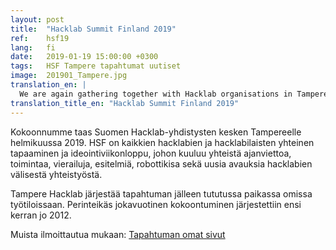 ```yaml
---
layout: post
title:  "Hacklab Summit Finland 2019"
ref:    hsf19
lang:   fi
date:   2019-01-19 15:00:00 +0300
tags:   HSF Tampere tapahtumat uutiset
image:  201901_Tampere.jpg
translation_en: |
  We are again gathering together with Hacklab organisations in Tampere in February 2019. HSF is an event for all hacklabs and every hacklab member, where we spend time with each other, visit places, listen to presentations and make plans for co-operation. Tampere Hacklab organises the event in their workspace. The traditional annual meeting first started in 2012. Event page: https://tampere.hacklab.fi/pages/hacklab-summit-finland-2019/
translation_title_en: "Hacklab Summit Finland 2019"
---
```

Kokoonnumme taas Suomen Hacklab-yhdistysten kesken Tampereelle helmikuussa 2019. HSF on kaikkien hacklabien ja hacklabilaisten yhteinen tapaaminen ja ideointiviikonloppu, johon kuuluu yhteistä ajanviettoa, toimintaa, vierailuja, esitelmiä, robottikisa sekä uusia avauksia hacklabien välisestä yhteistyöstä.

Tampere Hacklab järjestää tapahtuman jälleen tututussa paikassa omissa työtiloissaan. Perinteikäs jokavuotinen kokoontuminen järjestettiin ensi kerran jo 2012.

Muista ilmoittautua mukaan: [Tapahtuman omat sivut](https://tampere.hacklab.fi/pages/hacklab-summit-finland-2019/)